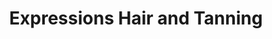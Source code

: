 ---
title: "Expressions Hair and Tanning"
url: /bangor/expressions-hair-and-tanning/
shop: hairdresser
---